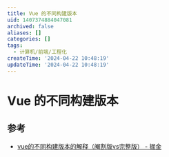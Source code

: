 ```yaml
---
title: Vue 的不同构建版本
uid: 1407374884047081
archived: false
aliases: []
categories: []
tags:
  - 计算机/前端/工程化
createTime: '2024-04-22 10:48:19'
updateTime: '2024-04-22 10:48:19'
---
```


# Vue 的不同构建版本

## 参考

- [vue的不同构建版本的解释（阉割版vs完整版） - 掘金](https://juejin.cn/post/7043991342166310942)
